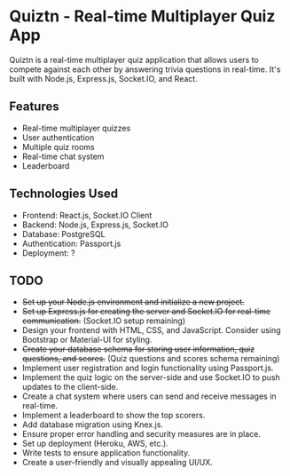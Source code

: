 # Quiztn - Real-time Multiplayer Quiz App

Quiztn is a real-time multiplayer quiz application that allows users to compete against each other by answering trivia questions in real-time. It's built with Node.js, Express.js, Socket.IO, and React.

## Features
- Real-time multiplayer quizzes
- User authentication
- Multiple quiz rooms
- Real-time chat system
- Leaderboard

## Technologies Used
- Frontend: React.js, Socket.IO Client
- Backend: Node.js, Express.js, Socket.IO
- Database: PostgreSQL
- Authentication: Passport.js
- Deployment: ?

## TODO
- ~~Set up your Node.js environment and initialize a new project.~~
- ~~Set up Express.js for creating the server and Socket.IO for real-time communication.~~ (Socket.IO setup remaining)
- Design your frontend with HTML, CSS, and JavaScript. Consider using Bootstrap or Material-UI for styling.
- ~~Create your database schema for storing user information, quiz questions, and scores.~~ (Quiz questions and scores schema remaining)
- Implement user registration and login functionality using Passport.js.
- Implement the quiz logic on the server-side and use Socket.IO to push updates to the client-side.
- Create a chat system where users can send and receive messages in real-time.
- Implement a leaderboard to show the top scorers.
- Add database migration using Knex.js.
- Ensure proper error handling and security measures are in place.
- Set up deployment (Heroku, AWS, etc.).
- Write tests to ensure application functionality.
- Create a user-friendly and visually appealing UI/UX.
